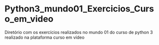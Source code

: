 # Python3_mundo01_Exercicios_Curso_em_video
Diretório com os exercícios realizados no mundo 01 do curso de python 3 realizado na plataforma curso em vídeo
